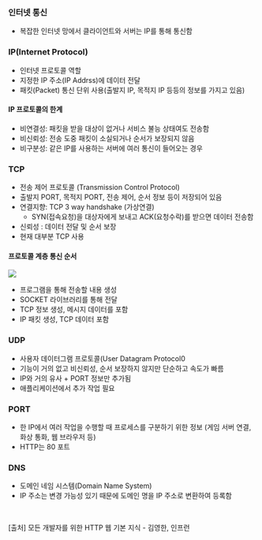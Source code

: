 ### 인터넷 통신
- 복잡한 인터넷 망에서 클라이언트와 서버는 IP를 통해 통신함

### IP(Internet Protocol)
- 인터넷 프로토콜 역할
- 지정한 IP 주소(IP Addrss)에 데이터 전달
- 패킷(Packet) 통신 단위 사용(출발지 IP, 목적지 IP 등등의 정보를 가지고 있음)

#### IP 프로토콜의 한계
- 비연결성: 패킷을 받을 대상이 없거나 서비스 불능 상태여도 전송함
- 비신뢰성: 전송 도중 패킷이 소실되거나 순서가 보장되지 않음
- 비구분성: 같은 IP를 사용하는 서버에 여러 통신이 들어오는 경우

### TCP
- 전송 제어 프로토콜 (Transmission Control Protocol)
- 출발지 PORT, 목적지 PORT, 전송 제어, 순서 정보 등이 저장되어 있음
- 연결지향: TCP 3 way handshake (가상연결)
    - SYN(접속요청)을 대상자에게 보내고 ACK(요청수락)를 받으면 데이터 전송함
- 신뢰성 : 데이터 전달 및 순서 보장
- 현재 대부분 TCP 사용

#### 프로토콜 계층 통신 순서
![](https://velog.velcdn.com/images/psmin77/post/2d58f4fb-f908-4508-970b-37a73d99ac61/image.jpeg)
- 프로그램을 통해 전송할 내용 생성
- SOCKET 라이브러리를 통해 전달
- TCP 정보 생성, 메시지 데이터를 포함
- IP 패킷 생성, TCP 데이터 포함

### UDP
- 사용자 데이터그램 프로토콜(User Datagram Protocol0
- 기능이 거의 없고 비신뢰성, 순서 보장하지 않지만 단순하고 속도가 빠름
- IP와 거의 유사 + PORT 정보만 추가됨
- 애플리케이션에서 추가 작업 필요

### PORT
- 한 IP에서 여러 작업을 수행할 때 프로세스를 구분하기 위한 정보
(게임 서버 연결, 화상 통화, 웹 브라우저 등)
- HTTP는 80 포트

### DNS
- 도메인 네임 시스템(Domain Name System)
- IP 주소는 변경 가능성 있기 때문에 도메인 명을 IP 주소로 변환하여 등록함
<br>

>
[출처] 모든 개발자를 위한 HTTP 웹 기본 지식 - 김영한, 인프런

